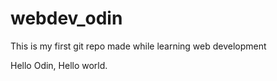 # webdev_odin
This is my first git repo made while learning web development

Hello Odin, Hello world.